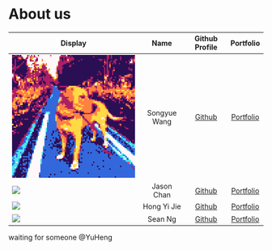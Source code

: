 # About us


Display |     Name     |            Github Profile             | Portfolio 
--------|:------------:|:-------------------------------------:|:---------:
![Profile Photo](./team/img/songyuew.png) | Songyue Wang | [Github](https://github.com/songyuew) | [Portfolio](https://cidlab.ok.ubc.ca/developing-digital-passports-interface-in-bim-for-future-reuse-of-construction-materials/)
![](https://via.placeholder.com/100.png?text=Photo) | Jason Chan | [Github](https://github.com/cyhjason29) | [Portfolio](docs/team/jasonchan.md)
![](https://via.placeholder.com/100.png?text=Photo) | Hong Yi Jie | [Github](https://github.com/hongyijie06) | [Portfolio](docs/team/hongyijie06.md)
![](https://via.placeholder.com/100.png?text=Photo) | Sean Ng  | [Github](https://github.com/) | [Portfolio](docs/team/johndoe.md)
waiting for someone @YuHeng
